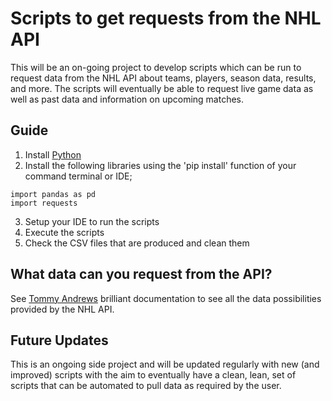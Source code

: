 # Scripts to get requests from the NHL API

This will be an on-going project to develop scripts which can be run to request data from the NHL API about teams, players, season data, results, and more. The scripts will eventually be able to request live game data as well as past data and information on upcoming matches.

## Guide

1. Install [Python](https://www.python.org/downloads/)
2. Install the following libraries using the 'pip install' function of your command terminal or IDE;
```
import pandas as pd
import requests
```
3. Setup your IDE to run the scripts
4. Execute the scripts
5. Check the CSV files that are produced and clean them

## What data can you request from the API?

See [Tommy Andrews](https://gitlab.com/dword4/nhlapi/blob/master/stats-api.md#teams) brilliant documentation to see all the data possibilities provided by the NHL API.

## Future Updates

This is an ongoing side project and will be updated regularly with new (and improved) scripts with the aim to eventually have a clean, lean, set of scripts that can be automated to pull data as required by the user.
